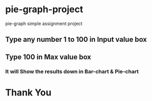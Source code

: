 # pie-graph-project
pie-graph simple assignment project

## Type any number 1 to 100 in Input value box 
## Type 100 in Max value box 

### It will  Show the results down in Bar-chart & Pie-chart 

# Thank You #
